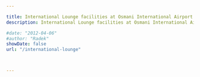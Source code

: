 ```yaml
---

title: International Lounge facilities at Osmani International Airport
description: International Lounge facilities at Osmani International Airport (ZYL)

#date: "2012-04-06"
#author: "Radek"
showDate: false
url: "/international-lounge"



---
```




